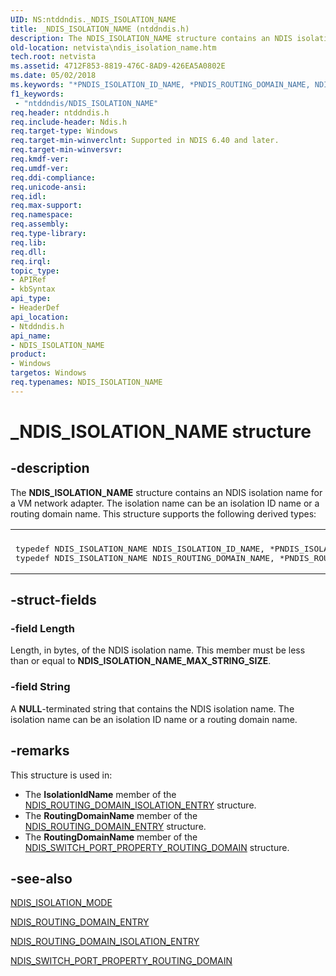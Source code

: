 ```yaml
---
UID: NS:ntddndis._NDIS_ISOLATION_NAME
title: _NDIS_ISOLATION_NAME (ntddndis.h)
description: The NDIS_ISOLATION_NAME structure contains an NDIS isolation name for a VM network adapter.
old-location: netvista\ndis_isolation_name.htm
tech.root: netvista
ms.assetid: 4712F853-8819-476C-8AD9-426EA5A0802E
ms.date: 05/02/2018
ms.keywords: "*PNDIS_ISOLATION_ID_NAME, *PNDIS_ROUTING_DOMAIN_NAME, NDIS_ISOLATION_ID_NAME, NDIS_ISOLATION_NAME, NDIS_ISOLATION_NAME structure [Network Drivers Starting with Windows Vista], NDIS_ROUTING_DOMAIN_NAME, _NDIS_ISOLATION_NAME, netvista.ndis_isolation_name, ntddndis/NDIS_ISOLATION_NAME"
f1_keywords:
 - "ntddndis/NDIS_ISOLATION_NAME"
req.header: ntddndis.h
req.include-header: Ndis.h
req.target-type: Windows
req.target-min-winverclnt: Supported in NDIS 6.40 and later.
req.target-min-winversvr: 
req.kmdf-ver: 
req.umdf-ver: 
req.ddi-compliance: 
req.unicode-ansi: 
req.idl: 
req.max-support: 
req.namespace: 
req.assembly: 
req.type-library: 
req.lib: 
req.dll: 
req.irql: 
topic_type:
- APIRef
- kbSyntax
api_type:
- HeaderDef
api_location:
- Ntddndis.h
api_name:
- NDIS_ISOLATION_NAME
product:
- Windows
targetos: Windows
req.typenames: NDIS_ISOLATION_NAME
---
```


# _NDIS_ISOLATION_NAME structure


## -description


The <b>NDIS_ISOLATION_NAME</b> structure contains an NDIS isolation name for a VM network adapter. The isolation name can be an isolation ID name or a routing domain name. This structure supports the following derived types:<div class="code"><span codelanguage=""><table>
<tr>
<th></th>
</tr>
<tr>
<td>
<pre>typedef NDIS_ISOLATION_NAME NDIS_ISOLATION_ID_NAME, *PNDIS_ISOLATION_ID_NAME;
typedef NDIS_ISOLATION_NAME NDIS_ROUTING_DOMAIN_NAME, *PNDIS_ROUTING_DOMAIN_NAME;
</pre>
</td>
</tr>
</table></span></div>



## -struct-fields




### -field Length

Length, in bytes, of the NDIS isolation name. This member must be less than or equal to <b>NDIS_ISOLATION_NAME_MAX_STRING_SIZE</b>.


### -field String

A <b>NULL</b>-terminated string that contains the NDIS isolation name. The isolation name can be an isolation ID name or a routing domain name.


## -remarks



This structure is used in:<ul>
<li>
The <b>IsolationIdName</b> member of the <a href="https://docs.microsoft.com/windows-hardware/drivers/ddi/ntddndis/ns-ntddndis-_ndis_routing_domain_isolation_entry">NDIS_ROUTING_DOMAIN_ISOLATION_ENTRY</a> structure.

</li>
<li>
The <b>RoutingDomainName</b> member of the <a href="https://docs.microsoft.com/windows-hardware/drivers/ddi/ntddndis/ns-ntddndis-_ndis_routing_domain_entry">NDIS_ROUTING_DOMAIN_ENTRY</a> structure.

</li>
<li>
The <b>RoutingDomainName</b> member of the <a href="https://docs.microsoft.com/windows-hardware/drivers/ddi/ntddndis/ns-ntddndis-_ndis_switch_port_property_routing_domain">NDIS_SWITCH_PORT_PROPERTY_ROUTING_DOMAIN</a> structure.

</li>
</ul>





## -see-also




<a href="https://docs.microsoft.com/windows-hardware/drivers/ddi/ntddndis/ne-ntddndis-_ndis_isolation_mode">NDIS_ISOLATION_MODE</a>



<a href="https://docs.microsoft.com/windows-hardware/drivers/ddi/ntddndis/ns-ntddndis-_ndis_routing_domain_entry">NDIS_ROUTING_DOMAIN_ENTRY</a>



<a href="https://docs.microsoft.com/windows-hardware/drivers/ddi/ntddndis/ns-ntddndis-_ndis_routing_domain_isolation_entry">NDIS_ROUTING_DOMAIN_ISOLATION_ENTRY</a>



<a href="https://docs.microsoft.com/windows-hardware/drivers/ddi/ntddndis/ns-ntddndis-_ndis_switch_port_property_routing_domain">NDIS_SWITCH_PORT_PROPERTY_ROUTING_DOMAIN</a>
 

 

